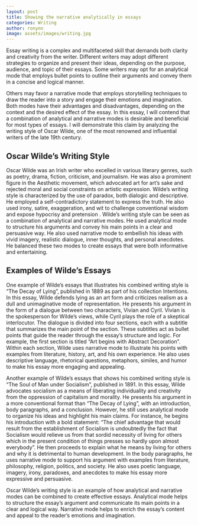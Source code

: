 ```yaml
---
layout: post
title: Showing the narrative analytically in essays
categories: Writing
author: ronynn
image: assets/images/writing.jpg
---
```


Essay writing is a complex and multifaceted skill that demands both clarity and creativity from the writer. Different writers may adopt different strategies to organize and present their ideas, depending on the purpose, audience, and topic of their essays. Some writers may opt for an analytical mode that employs bullet points to outline their arguments and convey them in a concise and logical manner.

Others may favor a narrative mode that employs storytelling techniques to draw the reader into a story and engage their emotions and imagination. Both modes have their advantages and disadvantages, depending on the context and the desired effect of the essay. In this essay, I will contend that a combination of analytical and narrative modes is desirable and beneficial for most types of essays. I will demonstrate this claim by analyzing the writing style of Oscar Wilde, one of the most renowned and influential writers of the late 19th century.

## Oscar Wilde’s Writing Style

Oscar Wilde was an Irish writer who excelled in various literary genres, such as poetry, drama, fiction, criticism, and journalism. He was also a prominent figure in the Aesthetic movement, which advocated art for art’s sake and rejected moral and social constraints on artistic expression. Wilde’s writing style is characterized by the use of paradox, both dialogic and descriptive. He employed a self-contradictory statement to express the truth. He also used irony, satire, exaggeration, and wit to challenge conventional wisdom and expose hypocrisy and pretension . Wilde’s writing style can be seen as a combination of analytical and narrative modes. He used analytical mode to structure his arguments and convey his main points in a clear and persuasive way. He also used narrative mode to embellish his ideas with vivid imagery, realistic dialogue, inner thoughts, and personal anecdotes. He balanced these two modes to create essays that were both informative and entertaining.

## Examples of Wilde’s Essays

One example of Wilde’s essays that illustrates his combined writing style is “The Decay of Lying”, published in 1889 as part of his collection Intentions. In this essay, Wilde defends lying as an art form and criticizes realism as a dull and unimaginative mode of representation. He presents his argument in the form of a dialogue between two characters, Vivian and Cyril. Vivian is the spokesperson for Wilde’s views, while Cyril plays the role of a skeptical interlocutor. The dialogue is divided into four sections, each with a subtitle that summarizes the main point of the section. These subtitles act as bullet points that guide the reader through the essay’s structure and logic. For example, the first section is titled “Art begins with Abstract Decoration”. Within each section, Wilde uses narrative mode to illustrate his points with examples from literature, history, art, and his own experience. He also uses descriptive language, rhetorical questions, metaphors, similes, and humor to make his essay more engaging and appealing.

Another example of Wilde’s essays that shows his combined writing style is “The Soul of Man under Socialism”, published in 1891. In this essay, Wilde advocates socialism as a means of liberating individuality and creativity from the oppression of capitalism and morality. He presents his argument in a more conventional format than “The Decay of Lying”, with an introduction, body paragraphs, and a conclusion. However, he still uses analytical mode to organize his ideas and highlight his main claims. For instance, he begins his introduction with a bold statement: “The chief advantage that would result from the establishment of Socialism is undoubtedly the fact that Socialism would relieve us from that sordid necessity of living for others which in the present condition of things presses so hardly upon almost everybody”. He then proceeds to explain what he means by living for others and why it is detrimental to human development. In the body paragraphs, he uses narrative mode to support his argument with examples from literature, philosophy, religion, politics, and society. He also uses poetic language, imagery, irony, paradoxes, and anecdotes to make his essay more expressive and persuasive.

Oscar Wilde’s writing style is an example of how analytical and narrative modes can be combined to create effective essays. Analytical mode helps to structure the essay’s argument and communicate its main points in a clear and logical way. Narrative mode helps to enrich the essay’s content and appeal to the reader’s emotions and imagination.
